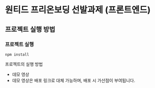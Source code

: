 # 원티드 프리온보딩 선발과제 (프론트엔드)

## 프로젝트 실행 방법

### 프로젝트 실행

```
npm install
```
프로젝트의 실행 방법
  - 데모 영상
  - 데모 영상은 배포 링크로 대체 가능하며, 배포 시 가산점이 부여됩니다.
